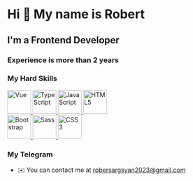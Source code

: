 # Hi 👋 My name is Robert

## I'm a Frontend Developer

### Experience is more than 2 years

### My Hard Skills

<div>
  <a href="https://vuejs.org/" target="_blank" rel="noreferrer" title="Vue">
    <img src="https://raw.githubusercontent.com/danielcranney/readme-generator/main/public/icons/skills/vuejs-colored.svg" width="54" height="54" alt="Vue" />
  </a>



  <a href="https://www.typescriptlang.org/" target="_blank" rel="noreferrer" title="TypeScript">
    <img src="https://raw.githubusercontent.com/danielcranney/readme-generator/main/public/icons/skills/typescript-colored.svg" width="54" height="54" alt="TypeScript" />
  </a>

  <a href="https://developer.mozilla.org/en-US/docs/Web/JavaScript" target="_blank" rel="noreferrer" title="JavaScript">
    <img src="https://raw.githubusercontent.com/danielcranney/readme-generator/main/public/icons/skills/javascript-colored.svg" width="54" height="54" alt="JavaScript" />
  </a>

  <a href="https://developer.mozilla.org/en-US/docs/Glossary/HTML5" target="_blank" rel="noreferrer" title="HTML">
    <img src="https://raw.githubusercontent.com/danielcranney/readme-generator/main/public/icons/skills/html5-colored.svg" width="54" height="54" alt="HTML5" />
  </a>
</div>

<div>
  


  <a href="https://getbootstrap.com/" target="_blank" rel="noreferrer" title="Bootstrap">
    <img src="https://raw.githubusercontent.com/danielcranney/readme-generator/main/public/icons/skills/bootstrap-colored.svg" width="54" height="54" alt="Bootstrap" />
  </a>


  <a href="https://sass-lang.com/" target="_blank" rel="noreferrer" title="SASS">
    <img src="https://raw.githubusercontent.com/danielcranney/readme-generator/main/public/icons/skills/sass-colored.svg" width="54" height="54" alt="Sass" />
  </a>

  <a href="https://www.w3.org/TR/CSS/#css" target="_blank" rel="noreferrer" title="CSS">
    <img src="https://raw.githubusercontent.com/danielcranney/readme-generator/main/public/icons/skills/css3-colored.svg" width="54" height="54" alt="CSS3" />
  </a>
</div>

### My Telegram

<div>



</div>


- ✉️ You can contact me at [robersargsyan2023@gmail.com](mailto:robersargsyan2023@gmail.com)
